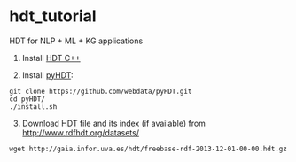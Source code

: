 # hdt_tutorial
HDT for NLP + ML + KG applications

1. Install [HDT C++](https://github.com/rdfhdt/hdt-cpp)

2. Install [pyHDT](https://github.com/webdata/pyHDT):
```
git clone https://github.com/webdata/pyHDT.git
cd pyHDT/
./install.sh
```

3. Download HDT file and its index (if available) from http://www.rdfhdt.org/datasets/
```
wget http://gaia.infor.uva.es/hdt/freebase-rdf-2013-12-01-00-00.hdt.gz
```
